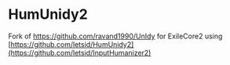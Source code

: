 # HumUnidy2

Fork of https://github.com/ravand1990/UnIdy for ExileCore2 using [https://github.com/letsid/HumUnidy2](https://github.com/letsid/InputHumanizer2)
